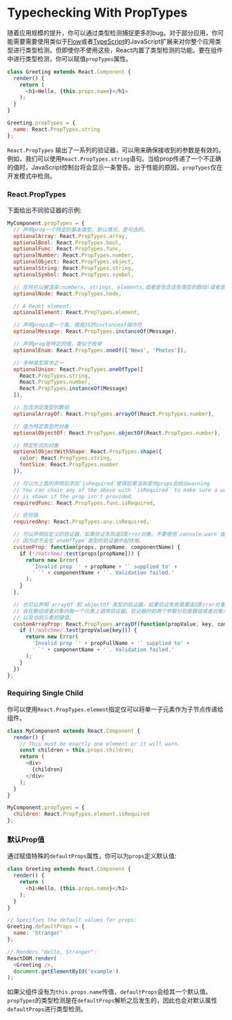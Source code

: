 # Typechecking With PropTypes

随着应用规模的提升，你可以通过类型检测捕捉更多的bug。对于部分应用，你可能需要需要使用类似于[Flow](https://flowtype.org/)或者[TypeScript](https://www.typescriptlang.org/)的JavaScript扩展来对你整个应用类型进行类型检测。但即使你不使用这些，React内置了类型检测的功能。要在组件中进行类型检测，你可以赋值`propTypes`属性。

```javascript
class Greeting extends React.Component {
  render() {
    return (
      <h1>Hello, {this.props.name}</h1>
    );
  }
}

Greeting.propTypes = {
  name: React.PropTypes.string
};
```

`React.PropTypes` 输出了一系列的验证器，可以用来确保接收到的参数是有效的。例如，我们可以使用`React.PropTypes.string`语句。当给prop传递了一个不正确的值时，JavaScript控制台将会显示一条警告。出于性能的原因，`propTypes`仅在开发模式中检测。

### React.PropTypes

下面给出不同验证器的示例:

```javascript
MyComponent.propTypes = {
  // 声明prop一个特定的基本类型，默认情况，是可选的。
  optionalArray: React.PropTypes.array,
  optionalBool: React.PropTypes.bool,
  optionalFunc: React.PropTypes.func,
  optionalNumber: React.PropTypes.number,
  optionalObject: React.PropTypes.object,
  optionalString: React.PropTypes.string,
  optionalSymbol: React.PropTypes.symbol,

  // 任何可以被渲染:numbers, strings, elements,或者是包含这些类型的数组(或者是片段)
  optionalNode: React.PropTypes.node,

  // A React element.
  optionalElement: React.PropTypes.element,

  // 声明props是一个类，使用JS的instanceof操作符
  optionalMessage: React.PropTypes.instanceOf(Message),

  // 声明prop是特定的值，类似于枚举
  optionalEnum: React.PropTypes.oneOf(['News', 'Photos']),

  // 多种类型其中之一
  optionalUnion: React.PropTypes.oneOfType([
    React.PropTypes.string,
    React.PropTypes.number,
    React.PropTypes.instanceOf(Message)
  ]),

  // 包含测定类型的数组
  optionalArrayOf: React.PropTypes.arrayOf(React.PropTypes.number),

  // 值为特定类型的对象
  optionalObjectOf: React.PropTypes.objectOf(React.PropTypes.number),

  // 特定形式的对象
  optionalObjectWithShape: React.PropTypes.shape({
    color: React.PropTypes.string,
    fontSize: React.PropTypes.number
  }),

  // 可以为上面的声明后添加`isRequired`使得如果没有提供props会给出warning
  // You can chain any of the above with `isRequired` to make sure a warning
  // is shown if the prop isn't provided.
  requiredFunc: React.PropTypes.func.isRequired,

  // 任何值
  requiredAny: React.PropTypes.any.isRequired,

  // 可以声明自定义的验证器，如果验证失败返回Error对象。不要使用`console.warn`或者throw
  // 因为这不会在`oneOfType`类型的验证器中起作用。
  customProp: function(props, propName, componentName) {
    if (!/matchme/.test(props[propName])) {
      return new Error(
        'Invalid prop `' + propName + '` supplied to' +
        ' `' + componentName + '`. Validation failed.'
      );
    }
  },

  // 也可以声明`arrayOf`和`objectOf`类型的验证器，如果验证失败需要返回Error对象。
  // 会在数组或者对象的每一个元素上调用验证器。验证器的前两个参数分别是数组或者对象本身，
  // 以及当前元素的键值。
  customArrayProp: React.PropTypes.arrayOf(function(propValue, key, componentName, location, propFullName) {
    if (!/matchme/.test(propValue[key])) {
      return new Error(
        'Invalid prop `' + propFullName + '` supplied to' +
        ' `' + componentName + '`. Validation failed.'
      );
    }
  })
};
```

### Requiring Single Child

你可以使用`React.PropTypes.element`指定仅可以将单一子元素作为子节点传递给组件。

```javascript
class MyComponent extends React.Component {
  render() {
    // This must be exactly one element or it will warn.
    const children = this.props.children;
    return (
      <div>
        {children}
      </div>
    );
  }
}

MyComponent.propTypes = {
  children: React.PropTypes.element.isRequired
};
```

### 默认Prop值

通过赋值特殊的`defaultProps`属性，你可以为`props`定义默认值:

```javascript
class Greeting extends React.Component {
  render() {
    return (
      <h1>Hello, {this.props.name}</h1>
    );
  }
}

// Specifies the default values for props:
Greeting.defaultProps = {
  name: 'Stranger'
};

// Renders "Hello, Stranger":
ReactDOM.render(
  <Greeting />,
  document.getElementById('example')
);
```

如果父组件没有为`this.props.name`传值，`defaultProps`会给其一个默认值。`propTypes`的类型检测是在`defaultProps`解析之后发生的，因此也会对默认属性`defaultProps`进行类型检测。
